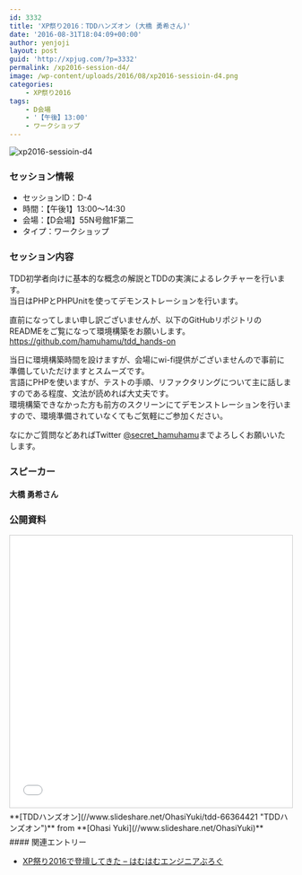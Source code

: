```yaml
---
id: 3332
title: 'XP祭り2016：TDDハンズオン (大橋 勇希さん)'
date: '2016-08-31T18:04:09+00:00'
author: yenjoji
layout: post
guid: 'http://xpjug.com/?p=3332'
permalink: /xp2016-session-d4/
image: /wp-content/uploads/2016/08/xp2016-sessioin-d4.png
categories:
    - XP祭り2016
tags:
    - D会場
    - '【午後】13:00'
    - ワークショップ
---
```


![xp2016-sessioin-d4](http://xpjug.com/wp-content/uploads/2016/08/xp2016-sessioin-d4.png)

### セッション情報

- セッションID：D-4
- 時間：【午後1】13:00～14:30
- 会場：【D会場】55N号館1F第二
- タイプ：ワークショップ

### セッション内容

TDD初学者向けに基本的な概念の解説とTDDの実演によるレクチャーを行います。  
当日はPHPとPHPUnitを使ってデモンストレーションを行います。

直前になってしまい申し訳ございませんが、以下のGitHubリポジトリのREADMEをご覧になって環境構築をお願いします。  
[https://github.com/hamuhamu/<wbr></wbr>tdd\_hands-on](https://github.com/hamuhamu/tdd_hands-on)

当日に環境構築時間を設けますが、会場にwi-fi提供がございませんので事前に準備していただけますとスムーズです。  
言語にPHPを使いますが、テストの手順、リファクタリングについて主に話しますのである程度、文法が読めれば大丈夫です。  
環境構築できなかった方も前方のスクリーンにてデモンストレーションを行いますので、環境準備されていなくてもご気軽にご参加ください。

なにかご質問などあればTwitter [@secret\_hamuhamu](https://twitter.com/secret_hamuhamu)までよろしくお願いいたします。

### スピーカー

#### 大橋 勇希さん

### 公開資料

<iframe allowfullscreen="" frameborder="0" height="485" marginheight="0" marginwidth="0" scrolling="no" src="//www.slideshare.net/slideshow/embed_code/key/5HNqD7tjArW9NS" style="border:1px solid #CCC; border-width:1px; margin-bottom:5px; max-width: 100%;" width="595"> </iframe>

<div style="margin-bottom:5px">  **[TDDハンズオン](//www.slideshare.net/OhasiYuki/tdd-66364421 "TDDハンズオン")**  from **[Ohasi Yuki](//www.slideshare.net/OhasiYuki)** </div>#### 関連エントリー

- [XP祭り2016で登壇してきた – はむはむエンジニアぶろぐ](http://hamuhamu.hatenablog.jp/entry/2016/09/25/133330)